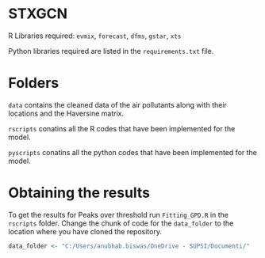 # STXGCN

R Libraries required:
```evmix```, ```forecast```, ```dfms```, ```gstar```, ```xts```

Python libraries required are listed in the ```requirements.txt``` file.
# Folders

```data``` contains the cleaned data of the air pollutants along with their locations and the Haversine matrix.

```rscripts``` conatins all the R codes that have been implemented for the model.

```pyscripts``` conatins all the python codes that have been implemented for the model.

# Obtaining the results

To get the results for Peaks over threshold run ```Fitting_GPD.R``` in the ```rscripts``` folder. Change the chunk of code for the ```data_folder``` to the location where you have cloned the repository.

```r
data_folder <- "C:/Users/anubhab.biswas/OneDrive - SUPSI/Documenti/"
```


